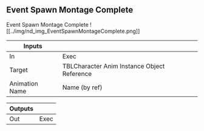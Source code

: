 ## Event Spawn Montage Complete
Event Spawn Montage Complete
![[../img/nd_img_EventSpawnMontageComplete.png]]

|Inputs||
|--|--|
| In | Exec |
| Target | TBLCharacter Anim Instance Object Reference |
| Animation Name | Name (by ref) |

|Outputs||
|--|--|
| Out | Exec |
